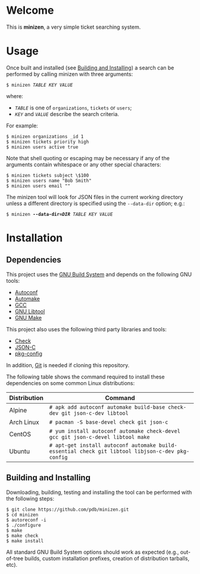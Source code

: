 # Welcome

This is **minizen**, a very simple ticket searching system.

# Usage

Once built and installed (see
[Building and Installing](#building-and-installing)) a search can be performed
by calling minizen with three arguments:

<pre><code>$ minizen <i>TABLE KEY VALUE</i>
</code></pre>

where:
* <code><i>TABLE</i></code> is one of `organizations`, `tickets` or `users`;
* <code><i>KEY</i></code> and <code><i>VALUE</i></code> describe the search
  criteria.

For example:

```
$ minizen organizations _id 1
$ minizen tickets priority high
$ minizen users active true
```

Note that shell quoting or escaping may be necessary if any of the arguments
contain whitespace or any other special characters:

```
$ minizen tickets subject \$100
$ minizen users name "Bob Smith"
$ minizen users email ""
```

The minizen tool will look for JSON files in the current working directory
unless a different directory is specified using the `--data-dir` option; e.g.:

<pre><code>$ minizen <b>--data-dir=<i>DIR</i></b> <i>TABLE KEY VALUE</i>
</code></pre>

# Installation

## Dependencies

This project uses the [GNU Build System][gnu-build-system] and depends on the
following GNU tools:
* [Autoconf](https://www.gnu.org/software/autoconf/)
* [Automake](https://www.gnu.org/software/automake/)
* [GCC](https://www.gnu.org/software/gcc/)
* [GNU Libtool](https://www.gnu.org/software/libtool/)
* [GNU Make](https://www.gnu.org/software/make/)

This project also uses the following third party libraries and tools:
* [Check](https://libcheck.github.io/check/)
* [JSON-C](https://github.com/json-c/json-c)
* [pkg-config](https://www.freedesktop.org/wiki/Software/pkg-config/)

In addition, [Git](https://git-scm.com/) is needed if cloning this repository.

The following table shows the command required to install these dependencies on
some common Linux distributions:

| Distribution | Command                                                                                              |
| ------------ | ---------------------------------------------------------------------------------------------------- |
| Alpine       | ```# apk add autoconf automake build-base check-dev git json-c-dev libtool```                        |
| Arch Linux   | ```# pacman -S base-devel check git json-c```                                                        |
| CentOS       | ```# yum install autoconf automake check-devel gcc git json-c-devel libtool make```                  |
| Ubuntu       | ```# apt-get install autoconf automake build-essential check git libtool libjson-c-dev pkg-config``` |

## Building and Installing

Downloading, building, testing and installing the tool can be performed with
the following steps:

```
$ git clone https://github.com/pdb/minizen.git
$ cd minizen
$ autoreconf -i
$ ./configure
$ make
$ make check
$ make install
```

All standard GNU Build System options should work as expected (e.g.,
out-of-tree builds, custom installation prefixes, creation of distribution
tarballs, etc).

[gnu-build-system]: https://en.wikipedia.org/wiki/GNU_Build_System
